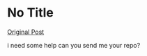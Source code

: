 # No Title

[Original Post](https://discourse.onlinedegree.iitm.ac.in/t/164277/51)

<p>i need some help can you send me your repo?</p>
